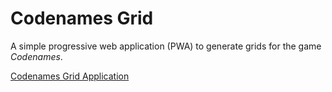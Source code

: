# Codenames Grid

A simple progressive web application (PWA) to generate grids for the game *Codenames*.

[Codenames Grid Application](https://pcorpet.github.io/codenames-grid/)
